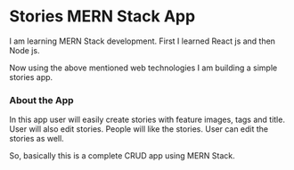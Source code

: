 # Stories MERN Stack App

I am learning MERN Stack development. First I learned React js and then Node js.

Now using the above mentioned web technologies I am building a simple stories app.

### About the App

In this app user will easily create stories with feature images, tags and title. User will also edit stories.
People will like the stories. User can edit the stories as well.

So, basically this is a complete CRUD app using MERN Stack.
